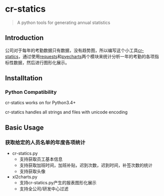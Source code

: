 # cr-statics

> A python tools for generating annual statistics

## Introduction
公司对于每年的考勤数据只有数据，没有趋势图，所以编写这个小工具[cr-statics](https://github.com/bryant81/cr-statics)，通过使用[requests](http://python-requests.org)和[pyecharts](http://pyecharts.org/)两个模块来统计分析一年的考勤的各项指标性数据，然后进行图形化展示。

## Installtation

### Python Compatibility

cr-statics works on for Python3.4+

cr-statics handles all strings and files with unicode encoding

## Basic Usage

### 获取给定的人员名单的年度各项统计

* cr-statics.py
    * 支持获取员工基本信息
    * 支持获取加班时间，加班补贴，迟到次数，迟到时间，补签次数的统计
    * 支持获取头像
* xl2charts.py
    * 支持cr-statics.py产生的报表图形化展示
    * 支持全公司/研发中心过滤


